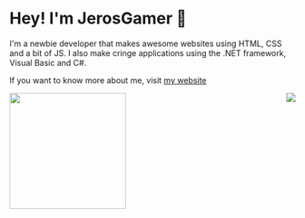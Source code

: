 # Hey! I'm JerosGamer 👋
<!--<img src="https://ascript89.github.io/assets/kris-pfp.png" align="right" height="150px" />-->
I'm a newbie developer that makes awesome
websites using HTML, CSS and a bit of JS.
I also make cringe applications using the
.NET framework, Visual Basic and C#.

If you want to know more about me, visit
[my website](https://ascript89.github.io)

<p><img align="left" height="205px" src="https://github-readme-stats.vercel.app/api?username=ascript89&theme=dracula&show_icons=true&count_private=true" /></p>
<img align="right" src="https://github-readme-stats.vercel.app/api/top-langs/?username=ascript89&theme=dracula" />
